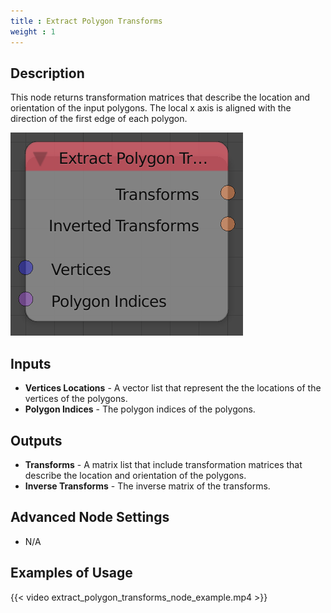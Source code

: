 ```yaml
---
title : Extract Polygon Transforms
weight : 1
---
```


## Description

This node returns transformation matrices that describe the location and
orientation of the input polygons. The local x axis is aligned with the
direction of the first edge of each polygon.

![image](extract_polygon_transforms_node.png)

## Inputs

- **Vertices Locations** - A vector list that represent the the
    locations of the vertices of the polygons.
- **Polygon Indices** - The polygon indices of the polygons.

## Outputs

- **Transforms** - A matrix list that include transformation matrices
    that describe the location and orientation of the polygons.
- **Inverse Transforms** - The inverse matrix of the transforms.

## Advanced Node Settings

- N/A

## Examples of Usage

{{< video extract_polygon_transforms_node_example.mp4 >}}
